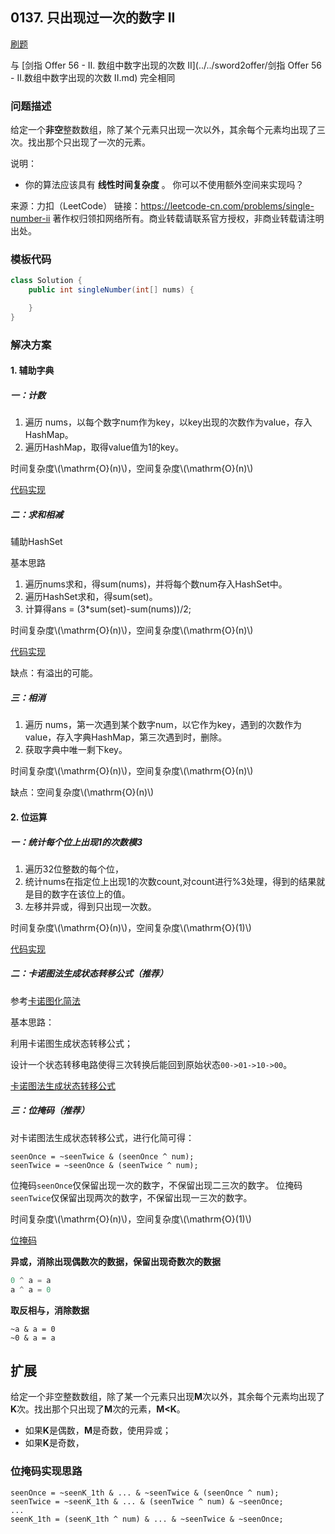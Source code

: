 <script src="https://cdn.bootcss.com/mathjax/2.7.7/MathJax.js?config=TeX-AMS-MML_HTMLorMML"></script>

## 0137. 只出现过一次的数字 II

[刷题](qu0137/solu/Solution.java)

与 [剑指 Offer 56 - II. 数组中数字出现的次数 II](../../sword2offer/剑指 Offer 56 - II.数组中数字出现的次数 II.md) 完全相同

### 问题描述

给定一个**非空**整数数组，除了某个元素只出现一次以外，其余每个元素均出现了三次。找出那个只出现了一次的元素。

说明：

* 你的算法应该具有 **线性时间复杂度** 。 你可以不使用额外空间来实现吗？

来源：力扣（LeetCode）
链接：https://leetcode-cn.com/problems/single-number-ii
著作权归领扣网络所有。商业转载请联系官方授权，非商业转载请注明出处。

### 模板代码

``` java
class Solution {
    public int singleNumber(int[] nums) {

    }
}
```

### 解决方案

#### 1. 辅助字典

##### 一：计数

1. 遍历 nums，以每个数字num作为key，以key出现的次数作为value，存入HashMap。
2. 遍历HashMap，取得value值为1的key。

时间复杂度\\(\mathrm{O}(n)\\)，空间复杂度\\(\mathrm{O}(n)\\)

[代码实现](qu0137/solu2/Solution.java)


##### 二：求和相减

辅助HashSet

基本思路

1. 遍历nums求和，得sum(nums)，并将每个数num存入HashSet中。
2. 遍历HashSet求和，得sum(set)。
3. 计算得ans = (3*sum(set)-sum(nums))/2;

时间复杂度\\(\mathrm{O}(n)\\)，空间复杂度\\(\mathrm{O}(n)\\)

[代码实现](qu0137/solu1/Solution.java)

缺点：有溢出的可能。


##### 三：相消

1. 遍历 nums，第一次遇到某个数字num，以它作为key，遇到的次数作为value，存入字典HashMap，第三次遇到时，删除。
2. 获取字典中唯一剩下key。

时间复杂度\\(\mathrm{O}(n)\\)，空间复杂度\\(\mathrm{O}(n)\\)

缺点：空间复杂度\\(\mathrm{O}(n)\\)


#### 2. 位运算

##### 一：统计每个位上出现1的次数模3

1. 遍历32位整数的每个位，
2. 统计nums在指定位上出现1的次数count,对count进行%3处理，得到的结果就是目的数字在该位上的值。
3. 左移并异或，得到只出现一次数。

时间复杂度\\(\mathrm{O}(n)\\)，空间复杂度\\(\mathrm{O}(1)\\)

[代码实现](qu0137/solu4/Solution.java)


##### 二：卡诺图法生成状态转移公式（推荐）

参考[卡诺图化简法](卡诺图化简法.md)

基本思路：

利用卡诺图生成状态转移公式；

设计一个状态转移电路使得三次转换后能回到原始状态`00->01->10->00`。

[卡诺图法生成状态转移公式](qu0137/solu5/Solution.java)

##### 三：位掩码（推荐）

对卡诺图法生成状态转移公式，进行化简可得：

```
seenOnce = ~seenTwice & (seenOnce ^ num);
seenTwice = ~seenOnce & (seenTwice ^ num);
```

位掩码`seenOnce`仅保留出现一次的数字，不保留出现二三次的数字。
位掩码 `seenTwice`仅保留出现两次的数字，不保留出现一三次的数字。


时间复杂度\\(\mathrm{O}(n)\\)，空间复杂度\\(\mathrm{O}(1)\\)

[位掩码](qu0137/solu6/Solution.java)

**异或，消除出现偶数次的数据，保留出现奇数次的数据**

``` java
0 ^ a = a
a ^ a = 0
```

**取反相与，消除数据**

```
~a & a = 0
~0 & a = a
```


## 扩展

给定一个非空整数数组，除了某一个元素只出现**M**次以外，其余每个元素均出现了**K**次。找出那个只出现了**M**次的元素，**M<K**。

* 如果**K**是偶数，**M**是奇数，使用异或；
* 如果**K**是奇数，

### 位掩码实现思路

``` 
seenOnce = ~seenK_1th & ... & ~seenTwice & (seenOnce ^ num);
seenTwice = ~seenK_1th & ... & (seenTwice ^ num) & ~seenOnce;
...
seenK_1th = (seenK_1th ^ num) & ... & ~seenTwice & ~seenOnce;
```